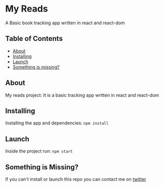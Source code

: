 <h1 align="left">My Reads</h1>
<p align="left">A Basic book tracking app written in react and react-dom</p>

## Table of Contents

- [About](#about)
- [Installing](#installing)
- [Launch](#launch)
- [Something is missing?](#something-is-missing)

## About
My reads project: It is a basic tracking app written in react and react-dom

## Installing
Installing the app and dependencies:
`npm install`

## Launch
Inside the project run:
`npm start`

## Something is Missing?
If you can't install or launch this repo you can contact me on [twitter](https://twitter.com/hanslgarcia)
